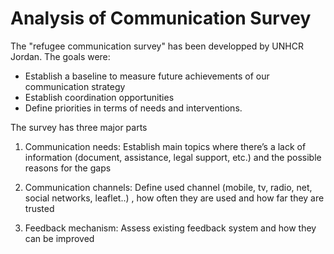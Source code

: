 Analysis of Communication Survey
========================================================
  
  The "refugee communication survey" has been developped by UNHCR Jordan. The goals were:
  - Establish a baseline to measure future achievements of our communication strategy
- Establish coordination opportunities
- Define priorities in terms of needs and interventions.

The survey has three major parts
 1. Communication needs: Establish main topics where there’s a lack of information (document, assistance, legal support, etc.) and the possible reasons for the gaps

 2. Communication channels: Define  used channel (mobile, tv, radio, net, social networks, leaflet..) , how often they are used and how far they are trusted
 
 3. Feedback mechanism: Assess existing feedback system and how they can be improved
